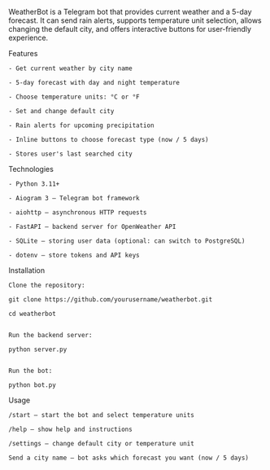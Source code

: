 WeatherBot is a Telegram bot that provides current weather and a 5-day forecast. It can send rain alerts, supports temperature unit selection, allows changing the default city, and offers interactive buttons for user-friendly experience.

Features

    - Get current weather by city name

    - 5-day forecast with day and night temperature

    - Choose temperature units: °C or °F

    - Set and change default city

    - Rain alerts for upcoming precipitation

    - Inline buttons to choose forecast type (now / 5 days)

    - Stores user's last searched city

Technologies

    - Python 3.11+

    - Aiogram 3 — Telegram bot framework

    - aiohttp — asynchronous HTTP requests

    - FastAPI — backend server for OpenWeather API

    - SQLite — storing user data (optional: can switch to PostgreSQL)

    - dotenv — store tokens and API keys

Installation

    Clone the repository:

    git clone https://github.com/yourusername/weatherbot.git
    
    cd weatherbot


    Run the backend server:

    python server.py


    Run the bot:

    python bot.py

Usage

    /start — start the bot and select temperature units

    /help — show help and instructions

    /settings — change default city or temperature unit

    Send a city name — bot asks which forecast you want (now / 5 days)